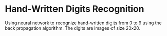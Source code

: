 # Hand-Written Digits Recognition
Using neural network to recognize hand-written digits from 0 to 9 using the back propagation algorithm. 
The digits are images of size 20x20.
